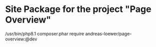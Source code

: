 Site Package for the project "Page Overview"
==============================================================

/usr/bin/php8.1 composer.phar require andreas-loewer/page-overview:@dev

